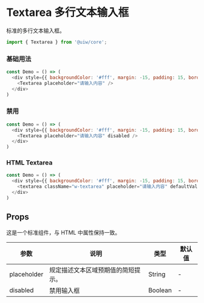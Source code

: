Textarea 多行文本输入框
===

标准的多行文本输入框。

```jsx
import { Textarea } from '@uiw/core';
```

### 基础用法

<!--DemoStart--> 
```js
const Demo = () => (
  <div style={{ backgroundColor: '#fff', margin: -15, padding: 15, borderRadius: '5px 5px 0 0' }}>
    <Textarea placeholder="请输入内容" />
  </div>
)
```
<!--End-->


### 禁用

<!--DemoStart--> 
```js
const Demo = () => (
  <div style={{ backgroundColor: '#fff', margin: -15, padding: 15, borderRadius: '5px 5px 0 0' }}>
    <Textarea placeholder="请输入内容" disabled />
  </div>
)
```
<!--End-->

### HTML Textarea

<!--DemoStart--> 
```js
const Demo = () => (
  <div style={{ backgroundColor: '#fff', margin: -15, padding: 15, borderRadius: '5px 5px 0 0' }}>
    <textarea className="w-textarea" placeholder="请输入内容" defaultValue="" />
  </div>
)
```
<!--End-->

## Props

这是一个标准组件，与 HTML 中属性保持一致。

| 参数 | 说明 | 类型 | 默认值 |
|--------- |-------- |--------- |-------- |
| placeholder | 规定描述文本区域预期值的简短提示。 | String | - |
| disabled | 禁用输入框 | Boolean | - |